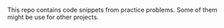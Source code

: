 This repo contains code snippets from practice problems. Some of them might be use for other projects.
